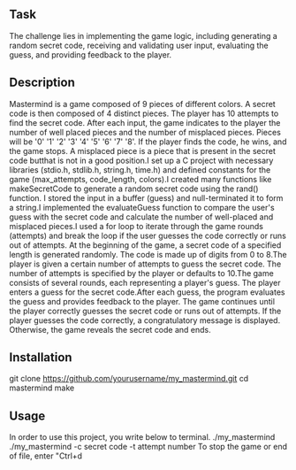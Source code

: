 ## Task
The challenge lies in implementing the game logic, including generating a random secret code, receiving and validating user input, evaluating the guess, and providing feedback to the player.

## Description
Mastermind is a game composed of 9 pieces of different colors. A secret code is then composed of 4 distinct pieces. The player has 10 attempts to find the secret code. After each input, the game indicates to the player the number of well placed pieces and the number of misplaced pieces. Pieces will be '0' '1' '2' '3' '4' '5' '6' '7' '8'. If the player finds the code, he wins, and the game stops. A misplaced piece is a piece that is present in the secret code butthat is not in a good position.I set up a C project with necessary libraries (stdio.h, stdlib.h, string.h, time.h) and defined constants for the game (max_attempts, code_length, colors).I created many functions like makeSecretCode to generate a random secret code using the rand() function. I stored the input in a buffer (guess) and null-terminated it to form a string.I implemented the evaluateGuess function to compare the user's guess with the secret code and calculate the number of well-placed and misplaced pieces.I used a for loop to iterate through the game rounds (attempts) and break the loop if the user guesses the code correctly or runs out of attempts.
At the beginning of the game, a secret code of a specified length is generated randomly. The code is made up of digits from 0 to 8.The player is given a certain number of attempts to guess the secret code. The number of attempts is specified by the player or defaults to 10.The game consists of several rounds, each representing a player's guess. The player enters a guess for the secret code.After each guess, the program evaluates the guess and provides feedback to the player. The game continues until the player correctly guesses the secret code or runs out of attempts. If the player guesses the code correctly, a congratulatory message is displayed. Otherwise, the game reveals the secret code and ends.



## Installation
git clone https://github.com/yourusername/my_mastermind.git
cd mastermind
make

## Usage
In order to use this project, you write below to terminal. 
./my_mastermind
./my_mastermind -c secret code -t attempt number
To stop the game or end of file, enter "Ctrl+d

